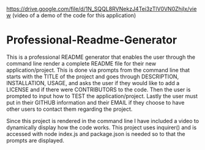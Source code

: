 https://drive.google.com/file/d/1N_SQQL8RVNekzJ4Tei3zTlV0VN0ZhjIx/view
(video of a demo of the code for this application)

# Professional-Readme-Generator

This is a professional README generator that enables the user through the command line render a complete README file for their new application/project. This is done via prompts from the command line that starts with the TITLE of the project and goes through DESCRIPTION, INSTALLATION, USAGE, and asks the user if they would like to add a LICENSE and if there were CONTRIBUTORS to the code. Then the user is prompted to input how to TEST the application/project. Lastly the user must put in their GITHUB information and their EMAIL if they choose to have other users to contact them regarding the project.

Since this project is rendered in the command line I have included a video to dynamically display how the code works. This project uses inquirer() and is accessed with node index.js and package.json is needed so to that the prompts are displayed. 
 
  


  
  

